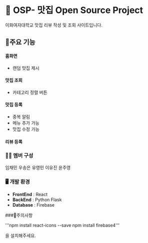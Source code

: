 # 🍰 OSP- 맛집 Open Source Project
이화여자대학교 맛집 리뷰 작성 및 조회 사이트입니다. 
<br>

## 📌주요 기능

#### 홈화면
- 랜덤 맛집 제시

#### 맛집 조회
- 카테고리 정렬 버튼

#### 맛집 등록
- 중복 알림
- 메뉴 추가 가능
- 맛집 수정 가능

#### 리뷰 등록



### 👩‍💻 멤버 구성
임채민 우송은 유영민 이유진 윤주영

### 🖥️ 개발 환경
- **FrontEnd** : React
- **BackEnd** : Python Flask
- **Database** : Firebase

###🚨주의사항

'''npm install react-icons --save
   npm install firebase4'''

을 설치해주세요. 



